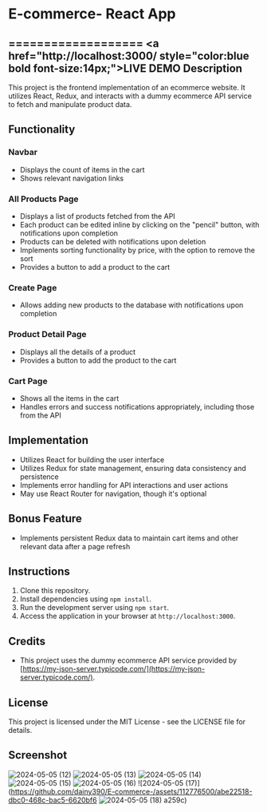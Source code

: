 # E-commerce- React App
===================
<a href="http://localhost:3000/ style="color:blue bold font-size:14px;">LIVE DEMO</a>
Description
-----------

This project is the frontend implementation of an ecommerce website. It utilizes React, Redux, and interacts with a dummy ecommerce API service to fetch and manipulate product data.

Functionality
-------------

### Navbar

*   Displays the count of items in the cart
*   Shows relevant navigation links

### All Products Page

*   Displays a list of products fetched from the API
*   Each product can be edited inline by clicking on the "pencil" button, with notifications upon completion
*   Products can be deleted with notifications upon deletion
*   Implements sorting functionality by price, with the option to remove the sort
*   Provides a button to add a product to the cart

### Create Page

*   Allows adding new products to the database with notifications upon completion

### Product Detail Page

*   Displays all the details of a product
*   Provides a button to add the product to the cart

### Cart Page

*   Shows all the items in the cart
*   Handles errors and success notifications appropriately, including those from the API

Implementation
--------------

*   Utilizes React for building the user interface
*   Utilizes Redux for state management, ensuring data consistency and persistence
*   Implements error handling for API interactions and user actions
*   May use React Router for navigation, though it's optional

Bonus Feature
-------------

*   Implements persistent Redux data to maintain cart items and other relevant data after a page refresh

Instructions
------------

1.  Clone this repository.
2.  Install dependencies using `npm install`.
3.  Run the development server using `npm start`.
4.  Access the application in your browser at `http://localhost:3000`.

Credits
-------

*   This project uses the dummy ecommerce API service provided by [https://my-json-server.typicode.com/](https://my-json-server.typicode.com/).

License
-------

This project is licensed under the MIT License - see the LICENSE file for details.

Screenshot
----------
![2024-05-05 (12)](https://github.com/dainy390/E-commerce-/assets/112776500/d9df8434-e70a-4d8b-93a8-689cd8d7ffe4)
![2024-05-05 (13)](https://github.com/dainy390/E-commerce-/assets/112776500/ee606caf-b6db-4dc5-b121-e34d03cf4ae6)
![2024-05-05 (14)](https://github.com/dainy390/E-commerce-/assets/112776500/36ce08ef-d777-4eec-b84c-54f2b979e598)
![2024-05-05 (15)](https://github.com/dainy390/E-commerce-/assets/112776500/576675bc-ec8b-4120-b799-aeaf2541e159)
![2024-05-05 (16)](https://github.com/dainy390/E-commerce-/assets/112776500/e5810402-3892-4880-9438-f2e246d0642d)
![2024-05-05 (17)](https://github.com/dainy390/E-commerce-/assets/112776500/abe22518-dbc0-468c-bac5-6620bf6
![2024-05-05 (18)](https://github.com/dainy390/E-commerce-/assets/112776500/9df43fab-f7e1-4a58-ae1c-5ffc1c109442)
a259c)
